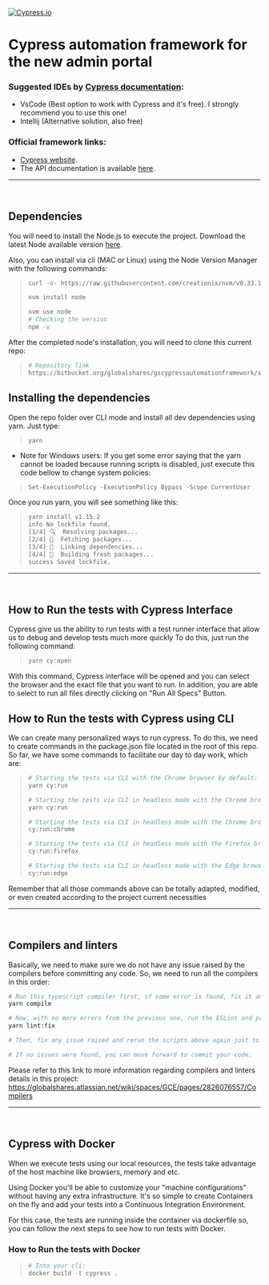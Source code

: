 [![Cypress.io](https://img.shields.io/badge/tested%20with-Cypress-04C38E.svg)](https://www.cypress.io/)

# Cypress automation framework for the new admin portal

### Suggested IDEs by [Cypress documentation](https://docs.cypress.io/guides/tooling/IDE-integration.html#Extensions-amp-Plugins):

- VsCode (Best option to work with Cypress and it's free). I strongly recommend you to use this one!
- Intellij (Alternative solution, also free)

### Official framework links:

- [Cypress website](https://www.cypress.io/).
- The API documentation is available [here](https://docs.cypress.io/api/api/table-of-contents.html).

---

<br>

## Dependencies

You will need to install the Node.js to execute the project.
Download the latest Node available version [here](https://nodejs.org/en/).

Also, you can install via cli (MAC or Linux) using the Node Version Manager with the following commands:

> ```bash
> curl -o- https://raw.githubusercontent.com/creationix/nvm/v0.33.1/install.sh | bash
>
> nvm install node
>
> nvm use node
> # Checking the version
> npm -v
> ```

After the completed node's installation, you will need to clone this current repo:

> ```bash
> # Repository link
> https://bitbucket.org/globalshares/gscypressautomationframework/src/master/
> ```

## Installing the dependencies

Open the repo folder over CLI mode and install all dev dependencies using yarn. Just type:

> ```bash
> yarn
> ```

- Note for Windows users: If you get some error saying that the yarn cannot be loaded because running scripts is disabled, just execute this code bellow to change system policies:

> `Set-ExecutionPolicy -ExecutionPolicy Bypass -Scope CurrentUser`

Once you run yarn, you will see something like this:

> ```bash
> yarn install v1.15.2
> info No lockfile found.
> [1/4] 🔍  Resolving packages...
> [2/4] 🚚  Fetching packages...
> [3/4] 🔗  Linking dependencies...
> [4/4] 🔨  Building fresh packages...
> success Saved lockfile.
> ```

---

<br>

## How to Run the tests with Cypress Interface

Cypress give us the ability to run tests with a test runner interface that allow us to debug and develop tests much more quickly
To do this, just run the following command:

> ```bash
> yarn cy:open
> ```

With this command, Cypress interface will be opened and you can select the browser and the exact file that you want to run. In addition, you are able to select to run all files directly clicking on "Run All Specs" Button.

## How to Run the tests with Cypress using CLI

We can create many personalized ways to run cypress. To do this, we need to create commands in the package.json file located in the root of this repo. So far, we have some commands to facilitate our day to day work, which are:

> ```bash
> # Starting the tests via CLI with the Chrome browser by default:
> yarn cy:run
>
> # Starting the tests via CLI in headless mode with the Chrome browser by default:
> yarn cy:run
>
> # Starting the tests via CLI in headless mode with the Chrome browser:
> cy:run:chrome
>
> # Starting the tests via CLI in headless mode with the Firefox browser:
> cy:run:firefox
>
> # Starting the tests via CLI in headless mode with the Edge browser:
> cy:run:edge
> ```

Remember that all those commands above can be totally adapted, modified, or even created according to the project current necessities

---

<br>

## Compilers and linters

Basically, we need to make sure we do not have any issue raised by the compilers before committing any code. So, we need to run all the compilers in this order:

```bash
# Run this typescript compiler first, if some error is found, fix it and it run again:
yarn compile

# Now, with no more errors from the previous one, run the ESLint and prettier:
yarn lint:fix

# Then, fix any issue raised and rerun the scripts above again just to make you are okay.

# If no issues were found, you can move forward to commit your code.
```

Please refer to this link to more information regarding compilers and linters details in this project: https://globalshares.atlassian.net/wiki/spaces/GCE/pages/2826076557/Compilers

---

<br>

## Cypress with Docker

When we execute tests using our local resources, the tests take advantage of the host machine like browsers, memory and etc.

Using Docker you'll be able to customize your "machine configurations" without having any extra infrastructure. It's so simple to create Containers on the fly and add your tests into a Continuous Integration Environment.

For this case, the tests are running inside the container via dockerfile so, you can follow the next steps to see how to run tests with Docker.

### How to Run the tests with Docker

> ```bash
> # Into your cli:
> docker build -t cypress .
> ```
